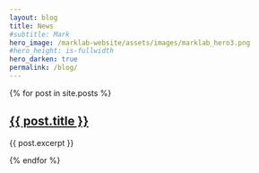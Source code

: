 ```yaml
---
layout: blog
title: News
#subtitle: Mark
hero_image: /marklab-website/assets/images/marklab_hero3.png
#hero_height: is-fullwidth
hero_darken: true
permalink: /blog/
---
```


{% for post in site.posts %}
  <h2><a href="{{ post.url }}">{{ post.title }}</a></h2>
  <p>{{ post.excerpt }}</p>
{% endfor %}
